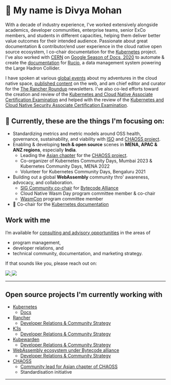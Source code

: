 # 👋 My name is Divya Mohan

<p>With a decade of industry experience, I've worked extensively alongside academics, developer communities, enterprise teams, senior ExCo members, and students in different capacities, helping them deliver better value outcomes for their intended audience. Passionate about great documentation & contributor/end user experience in the cloud native open source ecosystem, I co-chair documentation for the <a href=https://github.com/kubernetes/community/tree/master/sig-docs#chairs> Kubernetes</a> project. I've also worked with <a href="https://home.cern/">CERN</a> on <a href="https://github.com/divya-mohan0209/Google-Season-of-Docs-2020">Google Season of Docs, 2020</a> to automate & create the <a href="http://rucio.cern.ch/documentation/">documentation</a> for <a href="https://rucio.cern.ch/">Rucio</a>, a data management system powering the Large Hadron Collider.</p>

<p>I have spoken at various <a href="https://github.com/divya-mohan0209/talks">global events</a> about my adventures in the cloud native space, <a href="https://github.com/divya-mohan0209/published-content">published content</a> on the web, and am chief editor and curator for the <a href="https://www.linkedin.com/newsletters/the-rancher-roundup-7016056350380109824/">The Rancher Roundup</a> newsletters. I've also co-led efforts toward the creation and review of the <a href="https://www.cncf.io/certification/kcna/">Kubernetes and Cloud Native Associate Certification Examination</a> and helped with the review of the <a href="https://www.cncf.io/training/certification/kcsa/">Kubernetes and Cloud Native Security Associate Certification Examination</a>.</p>

## :eyes: Currently, these are the things I'm focusing on:

- Standardizing metrics and metric models around OSS health, governance, sustainability, and viability with [ISO](https://iso.org) and [CHAOSS project](https://chaoss.community).
- Enabling & developing **tech & open source** scenes in **MENA, APAC & ANZ regions**, especially **India**.
  - Leading the [Asian chapter](https://github.com/chaoss/chaoss-asia/) for the [CHAOSS project](https://chaoss.community).
  - Co-organizer of Kubernetes Community Days, Mumbai 2023 & Kubernetes Community Days, MENA 2022
  - Volunteer for Kubernetes Community Days, Bengaluru 2021
- Building out a global **WebAssembly** community thro' awareness, advocacy, and collaboration.
  - [SIG Community co-chair](https://github.com/bytecodealliance/governance/tree/main/SIGs/SIG-community) for [Bytecode Alliance](https://github.com/bytecodealliance/)
  - Cloud Native Wasm Day program committee member & co-chair
  - [WasmCon](https://events.linuxfoundation.org/wasmcon/) program committee member
- 📃 Co-chair for the [Kubernetes documentation](https://kubernetes.io)


## Work with me

I’m available for [consulting and advisory opportunities](https://www.divyamohan.com/work-with-me/) in the areas of 

- program management,
- developer relations, and
- technical community, documentation, and marketing strategy. 

If that sounds like you, please reach out on: 

<a href="http://twitter.com/Divya_Mohan02">
  <img src="https://img.shields.io/twitter/follow/Divya_Mohan02?label=Twitter&logo=twitter&style=for-the-badge&color=blue" />
</a>


<a href="http://linkedin.com/in/divya-mohan0209">
  <img src="https://img.shields.io/badge/LinkedIn-0077B5?style=for-the-badge&logo=linkedin&logoColor=white" />
</a>


---

<h2> Open source projects I'm currently working with </h2>

- <a href="https://github.com/kubernetes">Kubernetes</a>
  - <a href="https://github.com/kubernetes/website/">Docs</a>
- <a href="https://github.com/rancher">Rancher</a>
  - <a href="https://github.com/SUSE-Rancher-Community/">Developer Relations & Community Strategy</a>
- <a href="https://github.com/k3s-io/docs">K3s</a>
  - <a href="https://github.com/SUSE-Rancher-Community/">Developer Relations & Community Strategy</a>
- <a href="https://github.com/kubewarden">Kubewarden</a>
  - <a href="https://github.com/SUSE-Rancher-Community/">Developer Relations & Community Strategy</a>
- <a href="https://github.com/bytecodealliance">WebAssembly ecosystem under Bytecode alliance</a>
  - <a href="https://github.com/SUSE-Rancher-Community/">Developer Relations & Community Strategy</a>
- <a href="https://github.com/chaoss">CHAOSS</a>
  - <a href="https://github.com/chaoss/chaoss-asia">Community lead for Asian chapter of CHAOSS</a>
  - Standardisation initiative
  
---

